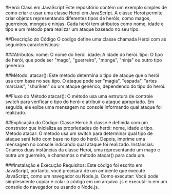 #Heroi Class em JavaScript
Este repositório contém um exemplo simples de como criar e usar uma classe Heroi em JavaScript. A classe Heroi permite criar objetos representando diferentes tipos de heróis, como magos, guerreiros, monges e ninjas. Cada herói tem atributos como nome, idade e tipo e um método para realizar um ataque baseado no seu tipo.

##Descrição do Código
O código define uma classe chamada Heroi com as seguintes características:

###Atributos:
nome: O nome do herói.
idade: A idade do herói.
tipo: O tipo de herói, que pode ser "mago", "guerreiro", "monge", "ninja" ou outro tipo genérico.

##Método:
atacar(): Este método determina o tipo de ataque que o herói usa com base no seu tipo. O ataque pode ser "magia", "espada", "artes marciais", "shuriken" ou um ataque genérico, dependendo do tipo do herói.

##Fluxo do Método atacar():
O método usa uma estrutura de controle switch para verificar o tipo do herói e atribuir o ataque apropriado.
Em seguida, ele exibe uma mensagem no console informando qual ataque foi realizado.

##Explicação do Código:
Classe Heroi: A classe é definida com um construtor que inicializa as propriedades do herói: nome, idade e tipo.
Método atacar: O método usa um switch para determinar qual tipo de ataque será feito com base no tipo do herói. Depois, imprime uma mensagem no console indicando qual ataque foi realizado.
Instâncias: Criamos duas instâncias da classe Heroi, uma representando um mago e outra um guerreiro, e chamamos o método atacar() para cada um.

###Instalação e Execução
Requisitos: Este código foi escrito em JavaScript, portanto, você precisará de um ambiente que execute JavaScript, como um navegador ou Node.js.
Como executar: Você pode simplesmente copiar e colar o código em um arquivo .js e executá-lo em um console do navegador ou usando o Node.js.